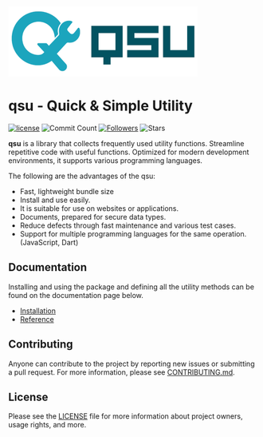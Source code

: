 ![logo](https://raw.githubusercontent.com/jooy2/qsu/refs/heads/main/.github/resources/qsu-logo.webp)

# qsu - Quick & Simple Utility

[![license](https://img.shields.io/badge/license-MIT-blue.svg)](https://github.com/jooy2/qsu/blob/main/LICENSE) ![Commit Count](https://img.shields.io/github/commit-activity/y/jooy2/qsu) [![Followers](https://img.shields.io/github/followers/jooy2?style=social)](https://github.com/jooy2) ![Stars](https://img.shields.io/github/stars/jooy2/qsu?style=social)

**qsu** is a library that collects frequently used utility functions. Streamline repetitive code with useful functions. Optimized for modern development environments, it supports various programming languages.

The following are the advantages of the qsu:

- Fast, lightweight bundle size
- Install and use easily.
- It is suitable for use on websites or applications.
- Documents, prepared for secure data types.
- Reduce defects through fast maintenance and various test cases.
- Support for multiple programming languages for the same operation. (JavaScript, Dart)

## Documentation

Installing and using the package and defining all the utility methods can be found on the documentation page below.

- [Installation](https://qsu.cdget.com/installation/javascript)
- [Reference](https://qsu.cdget.com/reference)

## Contributing

Anyone can contribute to the project by reporting new issues or submitting a pull request. For more information, please see [CONTRIBUTING.md](CONTRIBUTING.md).

## License

Please see the [LICENSE](LICENSE) file for more information about project owners, usage rights, and more.
